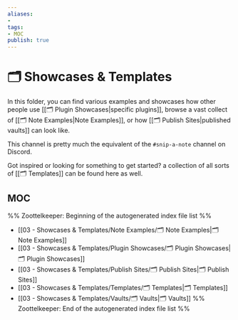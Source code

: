 ```yaml
---
aliases:
- 
tags: 
- MOC
publish: true
---
```


# 🗂️ Showcases & Templates

In this folder, you can find various examples and showcases how other people use [[🗂️ Plugin Showcases|specific plugins]], browse a vast collect of [[🗂️ Note Examples|Note Examples]], or how [[🗂️ Publish Sites|published vaults]] can look like. 

This channel is pretty much the equivalent of the `#snip-a-note` channel on Discord.

Got inspired or looking for something to get started? a collection of all sorts of [[🗂️ Templates]] can be found here as well.

## MOC

%% Zoottelkeeper: Beginning of the autogenerated index file list  %%
-  [[03 - Showcases & Templates/Note Examples/🗂️ Note Examples|🗂️ Note Examples]]
-  [[03 - Showcases & Templates/Plugin Showcases/🗂️ Plugin Showcases|🗂️ Plugin Showcases]]
-  [[03 - Showcases & Templates/Publish Sites/🗂️ Publish Sites|🗂️ Publish Sites]]
-  [[03 - Showcases & Templates/Templates/🗂️ Templates|🗂️ Templates]]
-  [[03 - Showcases & Templates/Vaults/🗂️ Vaults|🗂️ Vaults]]
%% Zoottelkeeper: End of the autogenerated index file list  %%